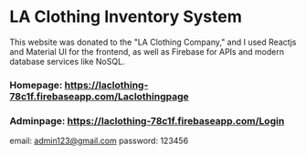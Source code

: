 # LA Clothing Inventory System

This website was donated to the "LA Clothing Company," and I used Reactjs and Material UI for the frontend, as well as Firebase for APIs and modern database services like NoSQL.

### Homepage: https://laclothing-78c1f.firebaseapp.com/Laclothingpage 
### Adminpage: https://laclothing-78c1f.firebaseapp.com/Login
email: admin123@gmail.com
password: 123456 
